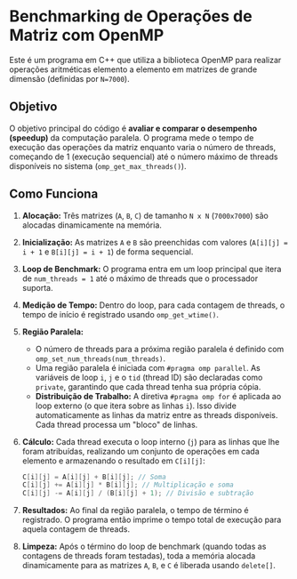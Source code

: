# Benchmarking de Operações de Matriz com OpenMP

Este é um programa em C++ que utiliza a biblioteca OpenMP para realizar operações aritméticas elemento a elemento em matrizes de grande dimensão (definidas por `N=7000`).

## Objetivo

O objetivo principal do código é **avaliar e comparar o desempenho (speedup)** da computação paralela. O programa mede o tempo de execução das operações da matriz enquanto varia o número de threads, começando de 1 (execução sequencial) até o número máximo de threads disponíveis no sistema (`omp_get_max_threads()`).

## Como Funciona

1.  **Alocação:** Três matrizes (`A`, `B`, `C`) de tamanho `N x N` (`7000x7000`) são alocadas dinamicamente na memória.

2.  **Inicialização:** As matrizes `A` e `B` são preenchidas com valores (`A[i][j] = i + 1` e `B[i][j] = i + 1`) de forma sequencial.

3.  **Loop de Benchmark:** O programa entra em um loop principal que itera de `num_threads = 1` até o máximo de threads que o processador suporta.

4.  **Medição de Tempo:** Dentro do loop, para cada contagem de threads, o tempo de início é registrado usando `omp_get_wtime()`.

5.  **Região Paralela:**
    * O número de threads para a próxima região paralela é definido com `omp_set_num_threads(num_threads)`.
    * Uma região paralela é iniciada com `#pragma omp parallel`. As variáveis de loop `i`, `j` e o `tid` (thread ID) são declaradas como `private`, garantindo que cada thread tenha sua própria cópia.
    * **Distribuição de Trabalho:** A diretiva `#pragma omp for` é aplicada ao loop externo (o que itera sobre as linhas `i`). Isso divide automaticamente as linhas da matriz entre as threads disponíveis. Cada thread processa um "bloco" de linhas.

6.  **Cálculo:** Cada thread executa o loop interno (`j`) para as linhas que lhe foram atribuídas, realizando um conjunto de operações em cada elemento e armazenando o resultado em `C[i][j]`:
    ```cpp
    C[i][j] = A[i][j] + B[i][j]; // Soma
    C[i][j] += A[i][j] * B[i][j]; // Multiplicação e soma
    C[i][j] -= A[i][j] / (B[i][j] + 1); // Divisão e subtração
    ```

7.  **Resultados:** Ao final da região paralela, o tempo de término é registrado. O programa então imprime o tempo total de execução para aquela contagem de threads.

8.  **Limpeza:** Após o término do loop de benchmark (quando todas as contagens de threads foram testadas), toda a memória alocada dinamicamente para as matrizes `A`, `B`, e `C` é liberada usando `delete[]`.
